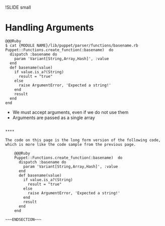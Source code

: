 !SLIDE small
# Handling Arguments

    @@@Ruby
    $ cat {MODULE NAME}/lib/puppet/parser/functions/basename.rb
    Puppet::Functions.create_function(:basename)  do
      dispatch :basename do
        param 'Variant[String,Array,Hash]', :value
      end
      def basename(value)
        if value.is_a?(String)
          result = "true"
        else
          raise ArgumentError, 'Expected a string!'
        end
        result
      end
    end

* We must accept arguments, even if we do not use them
* Arguments are passed as a single array

~~~SECTION:handouts~~~

****

The code on this page is the long form version of the following code, which is more like the code sample from the previous page.

    @@@Ruby
    Puppet::Functions.create_function(:basename)  do
      dispatch :basename do
        param 'Variant[String,Array,Hash]', :value
      end
      def basename(value)
        if value.is_a?(String)
          result = "true"
        else
          raise ArgumentError, 'Expected a string!'
        end
        result
      end
    end

~~~ENDSECTION~~~

